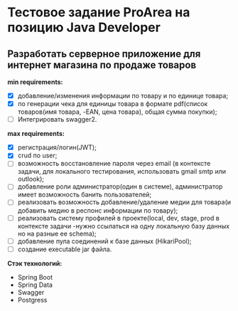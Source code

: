 # Тестовое задание ProArea на позицию Java Developer
## Разработать серверное приложение для интернет магазина по продаже товаров
**min requirements:**
- [x] добавление/изменения информации по товару и по единице товара;
- [x] по генерации чека для единицы товара в формате pdf(список товаров(имя товара, -EAN, цена товара), общая сумма покупки);
- [ ] Интегрировать swagger2.

**max requirements:**
- [x] регистрация/логин(JWT);
- [x] crud по user;
- [ ] возможность восстановление пароля через email (в контексте задачи, для локального тестирования, использовать gmail smtp или outlook);
- [ ] добавление роли администратор(один в системе), администратор имеет возможность банить пользователей;
- [ ] реализовать возможность добавление/удаление медии для товара(и добавить медию в респонс информации по товару);
- [ ] реализовать систему профилей в проекте(local, dev, stage, prod в контексте задачи -нужно ссылаться на  одну локальную базу данных но на разные ее schema);
- [ ] добавление пула соединений к базе данных (HikariPool);
- [ ] создание executable jar файла.

**Стэк технологий:**
- Spring Boot
- Spring Data
- Swagger
- Postgress
